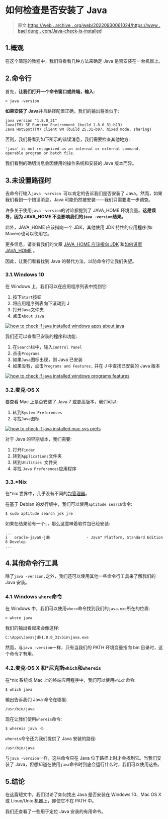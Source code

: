 # 如何检查是否安装了 Java

> 原文:[https://web . archive . org/web/20220930061024/https://www . bael dung . com/Java-check-is-installed](https://web.archive.org/web/20220930061024/https://www.baeldung.com/java-check-is-installed)

## 1.概观

在这个简短的教程中，我们将看看几种方法来确定 Java 是否安装在一台机器上。

## 2.命令行

首先，**让我们打开一个命令窗口或终端，输入:**

```
> java -version
```

**如果安装了 Java**并且路径配置正确，我们的输出将类似于:

```
java version "1.8.0_31"
Java(TM) SE Runtime Environment (build 1.8.0_31-b13)
Java HotSpot(TM) Client VM (build 25.31-b07, mixed mode, sharing)
```

否则，我们将看到如下所示的错误消息，我们需要检查其他地方:

```
'java' is not recognized as an internal or external command,
operable program or batch file.
```

我们看到的确切消息会因使用的操作系统和安装的 Java 版本而异。

## 3.未设置路径时

去命令行输入`java -version `可以肯定的告诉我们是否安装了 Java。然而，如果我们看到一个错误消息，Java 可能仍然被安装——我们只需要进一步调查。

许多关于使用`java -version`的讨论都提到了 JAVA_HOME 环境变量。**这是误导，因为 JAVA_HOME 不会影响我们的`java -version`结果。**

此外，JAVA_HOME 应该指向一个 JDK，其他使用 JDK 特性的应用程序(如 Maven)也可以使用它。

更多信息，请查看我们的文章 [JAVA_HOME 应该指向 JDK](/web/20220820024017/https://www.baeldung.com/maven-java-home-jdk-jre) 和[如何设置 JAVA_HOME](/web/20220820024017/https://www.baeldung.com/java-home-on-windows-7-8-10-mac-os-x-linux) 。

因此，让我们看看找到 Java 的替代方法，以防命令行让我们失望。

### 3.1.Windows 10

在 Windows 上，我们可以在应用程序列表中找到它:

1.  按下`Start`按钮
2.  将应用程序列表向下滚动到 J
3.  打开`Java`文件夹
4.  点击`About Java`

[![how to check if java installed windows apps about java](../Images/ea86feb19d615332362fcab1ce286167.png)](/web/20220820024017/https://www.baeldung.com/wp-content/uploads/2018/12/how_to_check_if_java_installed_windows_apps_about_java.jpg)

我们还可以查看已安装的程序和功能:

1.  在`Search`栏中，输入`Control Panel`
2.  点击`Programs`
3.  如果`Java`图标出现，则 Java 已安装
4.  如果没有，点击`Programs and Features,` 并在 J 中查找已安装的 Java 版本

[![how to check if java installed windows programs features](../Images/532807fbc6bbc1d65a798856b92f8266.png)](/web/20220820024017/https://www.baeldung.com/wp-content/uploads/2018/12/how_to_check_if_java_installed_windows_programs_features.jpg)

### 3.2.麦克·OS X

要查看 Mac 上是否安装了 Java 7 或更高版本，我们可以:

1.  转到`System Preferences`
2.  寻找`Java`图标

[![how to check if java installed mac sys prefs](../Images/5713da274a56fccc48b67396402588db.png)](/web/20220820024017/https://www.baeldung.com/wp-content/uploads/2018/12/how_to_check_if_java_installed_mac_sys_prefs.jpg)

对于 Java 的早期版本，我们需要:

1.  打开`Finder`
2.  转到`Applications`文件夹
3.  转到`Utilities `文件夹
4.  寻找 `Java Preferences`应用程序

### 3.3.*Nix

在*nix 世界中，几乎没有不同的[包管理器](https://web.archive.org/web/20220820024017/https://www.tecmint.com/linux-package-management/)。

在基于 Debian 的发行版中，我们可以使用`aptitude search`命令:

```
$ sudo aptitude search jdk jre
```

如果在结果前有一个`i`，那么这意味着软件包已经安装:

```
...
i   oracle-java8-jdk                - Java™ Platform, Standard Edition 8 Develop
...
```

## 4.其他命令行工具

除了`java -version,`之外，我们还可以使用其他一些命令行工具来了解我们的 Java 安装。

### 4.1.Windows `where`命令

在 Windows 中，我们可以使用`where`命令找到我们的`java.exe`所在的位置:

```
> where java
```

我们的输出看起来会像这样:

```
C:\Apps\Java\jdk1.8.0_31\bin\java.exe
```

然而，与`java -version`一样，只有当我们的 PATH 环境变量指向 bin 目录时，这个命令才有用。

### 4.2.麦克·OS X 和*尼克斯`which`和`whereis`

在*nix 系统或 Mac 上的终端应用程序中，我们可以使用`which`命令:

```
$ which java
```

输出告诉我们 Java 命令在哪里:

```
/usr/bin/java
```

现在让我们使用`whereis`命令:

```
$ whereis java -b
```

`whereis`命令还为我们提供了 Java 安装的路径:

```
/usr/bin/java
```

与`java -version`一样，这些命令只在 Java 位于路径上时才会找到它。当我们安装了 Java，但想知道在使用`java`命令时到底会运行什么时，我们可以使用这些。

## 5.结论

在这篇短文中，我们讨论了如何找出 Java 是否安装在 Windows 10、Mac OS X 或 Linux/Unix 机器上，即使它不在 PATH 中。

我们还查看了一些用于定位 Java 安装的有用命令。